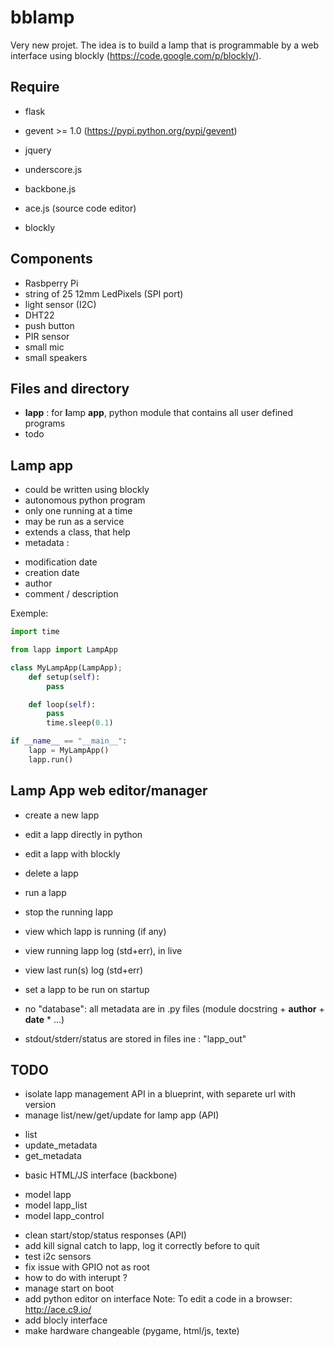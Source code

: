 bblamp
======

Very new projet.
The idea is to build a lamp that is programmable by a web interface using blockly (https://code.google.com/p/blockly/).

Require
------
* flask
* gevent >= 1.0
    (https://pypi.python.org/pypi/gevent)

* jquery
* underscore.js
* backbone.js
* ace.js (source code editor)
* blockly


Components
----------

* Rasbperry Pi
* string of 25 12mm LedPixels (SPI port)
* light sensor (I2C)
* DHT22 
* push button
* PIR sensor
* small mic
* small speakers


Files and directory
-------------------

* **lapp** : for **l**amp **app**, python module that contains all user defined programs
* todo


Lamp app
--------

* could be written using blockly
* autonomous python program
* only one running at a time
* may be run as a service
* extends a class, that help
* metadata :
 - modification date
 - creation date
 - author
 - comment / description


Exemple:
```python
import time

from lapp import LampApp

class MyLampApp(LampApp);
    def setup(self):
        pass

    def loop(self):
        pass
        time.sleep(0.1)

if __name__ == "__main__":
    lapp = MyLampApp()
    lapp.run()

```

Lamp App web editor/manager
---------------------------

* create a new lapp
* edit a lapp directly in python
* edit a lapp with blockly
* delete a lapp
* run a lapp
* stop the running lapp
* view which lapp is running (if any)
* view running lapp log (std+err), in live
* view last run(s) log (std+err)
* set a lapp to be run on startup


* no "database": all metadata are in .py files (module docstring + __author__ + __date__ * ...)
* stdout/stderr/status are stored in files ine : "lapp_out"


TODO
----

* isolate lapp management API in a blueprint, with separete url with version
* manage list/new/get/update for lamp app (API)
 - list
 - update_metadata
 - get_metadata
* basic HTML/JS interface (backbone)
 - model lapp
 - model lapp_list
 - model lapp_control
* clean start/stop/status responses (API)
* add kill signal catch to lapp, log it correctly before to quit
* test i2c sensors
* fix issue with GPIO not as root
* how to do with interupt ?
* manage start on boot
* add python editor on interface
    Note: To edit a code in a browser: http://ace.c9.io/
* add blocly interface
* make hardware changeable (pygame, html/js, texte)


